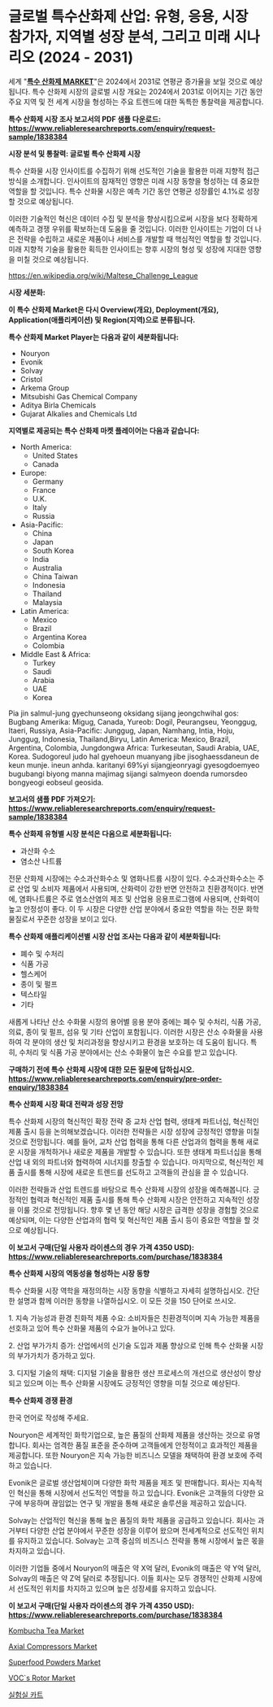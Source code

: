 <p><h1>글로벌 특수산화제 산업: 유형, 응용, 시장 참가자, 지역별 성장 분석, 그리고 미래 시나리오 (2024 - 2031)</h1></p><p>세계 "<strong><a href="https://www.reliableresearchreports.com/specialty-oxidant-r1838384">특수 산화제 MARKET</a></strong>"은 2024에서 2031로 연평균 증가율을 보일 것으로 예상됩니다. 특수 산화제 시장의 글로벌 시장 개요는 2024에서 2031로 이어지는 기간 동안 주요 지역 및 전 세계 시장을 형성하는 주요 트렌드에 대한 독특한 통찰력을 제공합니다.</p>
<p><strong>특수 산화제 시장 조사 보고서의 PDF 샘플 다운로드: <a href="https://www.reliableresearchreports.com/enquiry/request-sample/1838384">https://www.reliableresearchreports.com/enquiry/request-sample/1838384</a></strong></p>
<p><strong>시장 분석 및 통찰력: 글로벌 특수 산화제 시장</strong></p>
<p><p>특수 산화물 시장 인사이트를 수집하기 위해 선도적인 기술을 활용한 미래 지향적 접근 방식을 소개합니다. 인사이트의 잠재적인 영향은 미래 시장 동향을 형성하는 데 중요한 역할을 할 것입니다. 특수 산화물 시장은 예측 기간 동안 연평균 성장률인 4.1%로 성장할 것으로 예상됩니다. </p><p>이러한 기술적인 혁신은 데이터 수집 및 분석을 향상시킴으로써 시장을 보다 정확하게 예측하고 경쟁 우위를 확보하는데 도움을 줄 것입니다. 이러한 인사이트는 기업이 더 나은 전략을 수립하고 새로운 제품이나 서비스를 개발할 때 핵심적인 역할을 할 것입니다. 미래 지향적 기술을 활용한 획득한 인사이트는 향후 시장의 형성 및 성장에 지대한 영향을 미칠 것으로 예상됩니다.</p></p>
<p><a href="%7CAUTHORITHY_DOMAIN_URL%7C">https://en.wikipedia.org/wiki/Maltese_Challenge_League</a></p>
<p><strong>시장 세분화:</strong></p>
<p><strong>이 특수 산화제 Market은 다시 Overview(개요), Deployment(개요), Application(애플리케이션) 및 Region(지역)으로 분류됩니다.</strong></p>
<p><strong>특수 산화제 Market Player는 다음과 같이 세분화됩니다:</strong></p>
<p><ul><li>Nouryon</li><li>Evonik</li><li>Solvay</li><li>Cristol</li><li>Arkema Group</li><li>Mitsubishi Gas Chemical Company</li><li>Aditya Birla Chemicals</li><li>Gujarat Alkalies and Chemicals Ltd</li></ul></p>
<p><strong>지역별로 제공되는 특수 산화제 마켓 플레이어는 다음과 같습니다:</strong></p>
<p><ul>
    <li>
        North America:
        <ul>
            <li>United States</li>
            <li>Canada</li>
        </ul>
    </li>
    <li>
        Europe:
        <ul>
            <li>Germany</li>
            <li>France</li>
            <li>U.K.</li>
            <li>Italy</li>
            <li>Russia</li>
        </ul>
    </li>
    <li>
        Asia-Pacific:
        <ul>
            <li>China</li>
            <li>Japan</li>
            <li>South Korea</li>
            <li>India</li>
            <li>Australia</li>
            <li>China Taiwan</li>
            <li>Indonesia</li>
            <li>Thailand</li>
            <li>Malaysia</li>
        </ul>
    </li>
    <li>
        Latin America:
        <ul>
            <li>Mexico</li>
            <li>Brazil</li>
            <li>Argentina Korea</li>
            <li>Colombia</li>
        </ul>
    </li>
    <li>
        Middle East & Africa:
        <ul>
            <li>Turkey</li>
            <li>Saudi</li>
            <li>Arabia</li>
            <li>UAE</li>
            <li>Korea</li>
        </ul>
    </li>
    </ul></p>
<p><p>Pia jin salmul-jung gyechunseong oksidang sijang jeongchwihal gos: Bugbang Amerika: Migug, Canada, Yureob: Dogil, Peurangseu, Yeonggug, Itaeri, Russiya, Asia-Pacific: Junggug, Japan, Namhang, Intia, Hoju, Junggug, Indonesia, Thailand,Biryu, Latin America: Mexico, Brazil, Argentina, Colombia, Jungdongwa Africa: Turkeseutan, Saudi Arabia, UAE, Korea. Sudogoreul judo hal gyehoeun muanyang jibe jisoghaessdaneun de keun munje. ineun anhda. karitanyi 69%yi sijangjeonryagi gyesogdoemyeo bugubangi biyong manna  majimag sijangi salmyeon doenda rumorsdeo bongyeogi eobseul geosida.</p></p>
<p><strong>보고서의 샘플 PDF 가져오기: <a href="https://www.reliableresearchreports.com/enquiry/request-sample/1838384">https://www.reliableresearchreports.com/enquiry/request-sample/1838384</a></strong></p>
<p><strong>특수 산화제 유형별 시장 분석은 다음으로 세분화됩니다:</strong></p>
<p><ul><li>과산화 수소</li><li>염소산 나트륨</li></ul></p>
<p><p>전문 산화제 시장에는 수소과산화수소 및 염화나트륨 시장이 있다. 수소과산화수소는 주로 산업 및 소비자 제품에서 사용되며, 산화력이 강한 반면 안전하고 친환경적이다. 반면에, 염화나트륨은 주로 염소산염의 제조 및 산업용 응용프로그램에 사용되며, 산화력이 높고 안정성이 좋다. 이 두 시장은 다양한 산업 분야에서 중요한 역할을 하는 전문 화학 물질로서 꾸준한 성장을 보이고 있다.</p></p>
<p><strong>특수 산화제 애플리케이션별 시장 산업 조사는 다음과 같이 세분화됩니다:</strong></p>
<p><ul><li>폐수 및 수처리</li><li>식품 가공</li><li>헬스케어</li><li>종이 및 펄프</li><li>텍스타일</li><li>기타</li></ul></p>
<p><p>새롭게 나타난 산소 수화물 시장의 용어별 응용 분야 중에는 폐수 및 수처리, 식품 가공, 의료, 종이 및 펄프, 섬유 및 기타 산업이 포함됩니다. 이러한 시장은 산소 수화물을 사용하여 각 분야의 생산 및 처리과정을 향상시키고 환경을 보호하는 데 도움이 됩니다. 특히, 수처리 및 식품 가공 분야에서는 산소 수화물이 높은 수요를 받고 있습니다.</p></p>
<p><strong>구매하기 전에 특수 산화제 시장에 대한 모든 질문에 답하십시오. <a href="https://www.reliableresearchreports.com/enquiry/pre-order-enquiry/1838384">https://www.reliableresearchreports.com/enquiry/pre-order-enquiry/1838384</a></strong></p>
<p><strong>특수 산화제 시장 확대 전략과 성장 전망</strong></p>
<p><p>특수 산화제 시장의 혁신적인 확장 전략 중 교차 산업 협력, 생태계 파트너십, 혁신적인 제품 출시 등을 논의해보겠습니다. 이러한 전략들은 시장 성장에 긍정적인 영향을 미칠 것으로 전망됩니다. 예를 들어, 교차 산업 협력을 통해 다른 산업과의 협력을 통해 새로운 시장을 개척하거나 새로운 제품을 개발할 수 있습니다. 또한 생태계 파트너십을 통해 산업 내 외의 파트너와 협력하여 시너지를 창출할 수 있습니다. 마지막으로, 혁신적인 제품 출시를 통해 시장에 새로운 트렌드를 선도하고 고객들의 관심을 끌 수 있습니다.</p><p>이러한 전략들과 산업 트렌드를 바탕으로 특수 산화제 시장의 성장을 예측해봅니다. 긍정적인 협력과 혁신적인 제품 출시를 통해 특수 산화제 시장은 안전하고 지속적인 성장을 이룰 것으로 전망됩니다. 향후 몇 년 동안 해당 시장은 급격한 성장을 경험할 것으로 예상되며, 이는 다양한 산업과의 협력 및 혁신적인 제품 출시 등이 중요한 역할을 할 것으로 예상됩니다.</p></p>
<p><strong>이 보고서 구매(단일 사용자 라이센스의 경우 가격 4350 USD): <a href="https://www.reliableresearchreports.com/purchase/1838384">https://www.reliableresearchreports.com/purchase/1838384</a></strong></p>
<p><strong>특수 산화제 시장의 역동성을 형성하는 시장 동향</strong></p>
<p><p>특수 산화물 시장 역학을 재정의하는 시장 동향을 식별하고 자세히 설명하십시오. 간단한 설명과 함께 이러한 동향을 나열하십시오. 이 모든 것을 150 단어로 쓰시오.</p><p>1. 지속 가능성과 환경 친화적 제품 수요: 소비자들은 친환경적이며 지속 가능한 제품을 선호하고 있어 특수 산화물 제품의 수요가 늘어나고 있다.</p><p>2. 산업 부가가치 증가: 산업에서의 신기술 도입과 제품 향상으로 인해 특수 산화물 시장의 부가가치가 증가하고 있다.</p><p>3. 디지털 기술의 채택: 디지털 기술을 활용한 생산 프로세스의 개선으로 생산성이 향상되고 있으며 이는 특수 산화물 시장에도 긍정적인 영향을 미칠 것으로 예상된다.</p></p>
<p><strong>특수 산화제 경쟁 환경</strong></p>
<p><p>한국 언어로 작성해 주세요. </p><p>Nouryon은 세계적인 화학기업으로, 높은 품질의 산화제 제품을 생산하는 것으로 유명합니다. 회사는 엄격한 품질 표준을 준수하며 고객들에게 안정적이고 효과적인 제품을 제공합니다. 또한 Nouryon은 지속 가능한 비즈니스 모델을 채택하여 환경 보호에 주력하고 있습니다.</p><p>Evonik은 글로벌 생산업체이며 다양한 화학 제품을 제조 및 판매합니다. 회사는 지속적인 혁신을 통해 시장에서 선도적인 역할을 하고 있습니다. Evonik은 고객들의 다양한 요구에 부응하며 끊임없는 연구 및 개발을 통해 새로운 솔루션을 제공하고 있습니다.</p><p>Solvay는 산업적인 혁신을 통해 높은 품질의 화학 제품을 공급하고 있습니다. 회사는 과거부터 다양한 산업 분야에서 꾸준한 성장을 이루어 왔으며 전세계적으로 선도적인 위치를 유지하고 있습니다. Solvay는 고객 중심의 비즈니스 전략을 통해 시장에서 높은 몫을 차지하고 있습니다.</p><p>이러한 기업들 중에서 Nouryon의 매출은 약 X억 달러, Evonik의 매출은 약 Y억 달러, Solvay의 매출은 약 Z억 달러로 추정됩니다. 이들 회사는 모두 경쟁적인 산화제 시장에서 선도적인 위치를 차지하고 있으며 높은 성장세를 유지하고 있습니다.</p></p>
<p><strong>이 보고서 구매(단일 사용자 라이센스의 경우 가격 4350 USD): <a href="https://www.reliableresearchreports.com/purchase/1838384">https://www.reliableresearchreports.com/purchase/1838384</a></strong></p>
<p><p><a href="https://github.com/qndifksd5/Market-Research-Report-List-1/blob/main/kombucha-tea-market.md">Kombucha Tea Market</a></p><p><a href="https://www.linkedin.com/pulse/axial-compressors-market-investigation-industry-evolution-exkie?trackingId=imwuG%2F9BRae5laKwaE2wyQ%3D%3D">Axial Compressors Market</a></p><p><a href="https://github.com/JameTravis/Market-Research-Report-List-6/blob/main/superfood-powders-market.md">Superfood Powders Market</a></p><p><a href="https://issuu.com/reportprime-2/docs/vocs-rotor-market-size-2030.pptx_09d9ca96e0ff95">VOC`s Rotor Market</a></p><p><a href="https://medium.com/@derrickmafrks96745/%EA%B8%80%EB%A1%9C%EB%B2%8C-%EC%8B%A4%ED%97%98%EC%8B%A4-%EC%B9%B4%ED%8A%B8-%EC%8B%9C%EC%9E%A5-%EA%B7%9C%EB%AA%A8%EB%8A%94-%EC%82%B0%EC%97%85-%EC%98%88%EC%B8%A1%EC%97%90-%EB%94%B0%EB%A5%B4%EB%A9%B4-2024%EB%85%84%EB%B6%80%ED%84%B0-2031%EB%85%84%EA%B9%8C%EC%A7%80-14-3-%EC%9D%98-cagr%EC%9D%84-%EA%B2%BD%ED%97%98%ED%95%A0-%EA%B2%83%EC%9C%BC%EB%A1%9C-%EC%98%88%EC%83%81%EB%90%A9%EB%8B%88%EB%8B%A4-ca868dbc3f5b">실험실 카트</a></p></p>